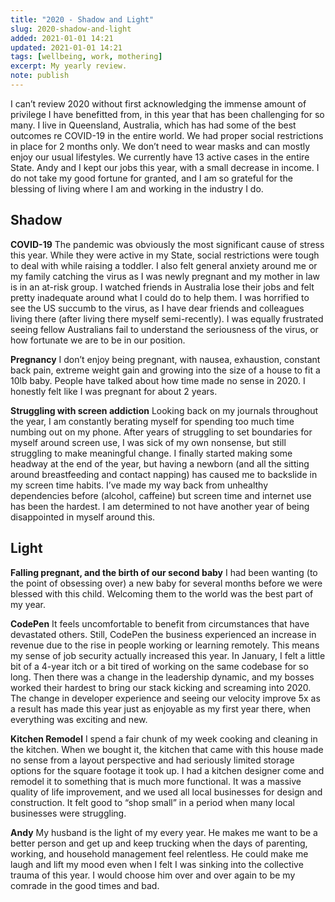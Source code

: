 ```yaml
---
title: "2020 - Shadow and Light"
slug: 2020-shadow-and-light
added: 2021-01-01 14:21
updated: 2021-01-01 14:21
tags: [wellbeing, work, mothering]
excerpt: My yearly review.
note: publish
---
```


I can’t review 2020 without first acknowledging the immense amount of privilege I have benefitted from, in this year that has been challenging for so many. I live in Queensland, Australia, which has had some of the best outcomes re COVID-19 in the entire world. We had proper social restrictions in place for 2 months only. We don’t need to wear masks and can mostly enjoy our usual lifestyles. We currently have 13 active cases in the entire State. Andy and I kept our jobs this year, with a small decrease in income. I do not take my good fortune for granted, and I am so grateful for the blessing of living where I am and working in the industry I do.

## Shadow

**COVID-19**
The pandemic was obviously the most significant cause of stress this year. While they were active in my State, social restrictions were tough to deal with while raising a toddler. I also felt general anxiety around me or my family catching the virus as I was newly pregnant and my mother in law is in an at-risk group. I watched friends in Australia lose their jobs and felt pretty inadequate around what I could do to help them. I was horrified to see the US succumb to the virus, as I have dear friends and colleagues living there (after living there myself semi-recently). I was equally frustrated seeing fellow Australians fail to understand the seriousness of the virus, or how fortunate we are to be in our position.

**Pregnancy**
I don’t enjoy being pregnant, with nausea, exhaustion, constant back pain, extreme weight gain and growing into the size of a house to fit a 10lb baby. People have talked about how time made no sense in 2020. I honestly felt like I was pregnant for about 2 years.

**Struggling with screen addiction**
Looking back on my journals throughout the year, I am constantly berating myself for spending too much time numbing out on my phone. After years of struggling to set boundaries for myself around screen use, I was sick of my own nonsense, but still struggling to make meaningful change. I finally started making some headway at the end of the year, but having a newborn (and all the sitting around breastfeeding and contact napping) has caused me to backslide in my screen time habits. I’ve made my way back from unhealthy dependencies before (alcohol, caffeine) but screen time and internet use has been the hardest. I am determined to not have another year of being disappointed in myself around this.

## Light

**Falling pregnant, and the birth of our second baby**
I had been wanting (to the point of obsessing over) a new baby for several months before we were blessed with this child. Welcoming them to the world was the best part of my year.

**CodePen**
It feels uncomfortable to benefit from circumstances that have devastated others. Still, CodePen the business experienced an increase in revenue due to the rise in people working or learning remotely. This means my sense of job security actually increased this year. In January, I felt a little bit of a 4-year itch or a bit tired of working on the same codebase for so long. Then there was a change in the leadership dynamic, and my bosses worked their hardest to bring our stack kicking and screaming into 2020. The change in developer experience and seeing our velocity improve 5x as a result has made this year just as enjoyable as my first year there, when everything was exciting and new.

**Kitchen Remodel**
I spend a fair chunk of my week cooking and cleaning in the kitchen. When we bought it, the kitchen that came with this house made no sense from a layout perspective and had seriously limited storage options for the square footage it took up. I had a kitchen designer come and remodel it to something that is much more functional. It was a massive quality of life improvement, and we used all local businesses for design and construction. It felt good to “shop small” in a period when many local businesses were struggling.

**Andy**
My husband is the light of my every year. He makes me want to be a better person and get up and keep trucking when the days of parenting, working, and household management feel relentless. He could make me laugh and lift my mood even when I felt I was sinking into the collective trauma of this year. I would choose him over and over again to be my comrade in the good times and bad.